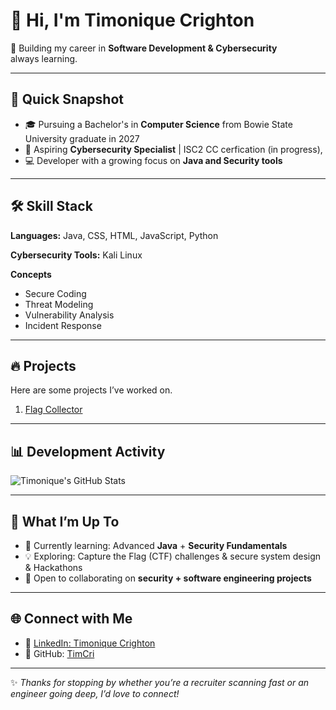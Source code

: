 # 👋 Hi, I'm Timonique Crighton  

🚀 Building my career in **Software Development & Cybersecurity**  
always learning.  

---

## 🌟 Quick Snapshot
- 🎓 Pursuing a Bachelor's in **Computer Science** from Bowie State University graduate in 2027
- 🔐 Aspiring **Cybersecurity Specialist** | ISC2 CC cerfication (in progress), 
- 💻 Developer with a growing focus on **Java and Security tools**  

---

## 🛠️ Skill Stack  

**Languages:** Java, CSS, HTML, JavaScript, Python 

**Cybersecurity Tools:** Kali Linux

**Concepts**  
- Secure Coding  
- Threat Modeling  
- Vulnerability Analysis  
- Incident Response  
  
---

## 🔥 Projects  

Here are some projects I’ve worked on.  
1. [Flag Collector](https://github.com/TimCri/Flag-Collector)
---

## 📊 Development Activity  

![Timonique's GitHub Stats](https://github-readme-stats.vercel.app/api?username=TimCri&show_icons=true&theme=tokyonight)  

---

## 🎯 What I’m Up To
- 🌱 Currently learning: Advanced **Java** + **Security Fundamentals**  
- 💡 Exploring: Capture the Flag (CTF) challenges & secure system design & Hackathons 
- 🤝 Open to collaborating on **security + software engineering projects**  

---

## 🌐 Connect with Me    
- 💼 [LinkedIn: Timonique Crighton](https://www.linkedin.com/in/timonique-crighton-90475922a/)  
- 🐙 GitHub: [TimCri](https://github.com/TimCri)  

---

✨ *Thanks for stopping by whether you’re a recruiter scanning fast or an engineer going deep, I’d love to connect!*  

